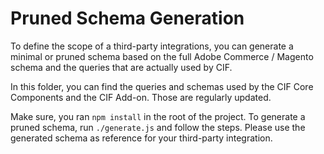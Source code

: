 # Pruned Schema Generation

To define the scope of a third-party integrations, you can generate a minimal or pruned schema based on the full Adobe Commerce / Magento schema and the queries that are actually used by CIF.

In this folder, you can find the queries and schemas used by the CIF Core Components and the CIF Add-on. Those are regularly updated.

Make sure, you ran `npm install` in the root of the project. To generate a pruned schema, run `./generate.js` and follow the steps. Please use the generated schema as reference for your third-party integration.